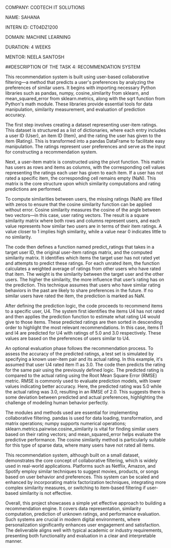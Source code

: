 COMPANY: CODTECH IT SOLUTIONS

NAME: SAHANA

INTERN ID: CT04DZ1200

DOMAIN: MACHINE LEARNING

DURATION: 4 WEEKS

MENTOR: NEELA SANTOSH

##DESCRIPTION OF THE TASK 4: RECOMMENDATION SYSTEM

This recommendation system is built using user-based collaborative filtering—a method that predicts a user's preferences by analyzing the preferences of similar users. It begins with importing necessary Python libraries such as pandas, numpy, cosine_similarity from sklearn, and mean_squared_error from sklearn.metrics, along with the sqrt function from Python's math module. These libraries provide essential tools for data manipulation, similarity measurement, and evaluation of prediction accuracy.

The first step involves creating a dataset representing user-item ratings. This dataset is structured as a list of dictionaries, where each entry includes a user ID (User), an item ID (Item), and the rating the user has given to the item (Rating). This is transformed into a pandas DataFrame to facilitate easy manipulation. The ratings represent user preferences and serve as the input for constructing a recommendation system.

Next, a user-item matrix is constructed using the pivot function. This matrix has users as rows and items as columns, with the corresponding cell values representing the ratings each user has given to each item. If a user has not rated a specific item, the corresponding cell remains empty (NaN). This matrix is the core structure upon which similarity computations and rating predictions are performed.

To compute similarities between users, the missing ratings (NaN) are filled with zeros to ensure that the cosine similarity function can be applied without error. Cosine similarity measures the cosine of the angle between two vectors—in this case, user rating vectors. The result is a square similarity matrix where both rows and columns represent users, and each value represents how similar two users are in terms of their item ratings. A value closer to 1 implies high similarity, while a value near 0 indicates little to no similarity.

The code then defines a function named predict_ratings that takes in a target user ID, the original user-item ratings matrix, and the computed similarity matrix. It identifies which items the target user has not rated yet and attempts to predict these ratings. For each unrated item, the function calculates a weighted average of ratings from other users who have rated that item. The weight is the similarity between the target user and the other users. The higher the similarity, the more influence that user’s rating has on the prediction. This technique assumes that users who have similar rating behaviors in the past are likely to share preferences in the future. If no similar users have rated the item, the prediction is marked as NaN.

After defining the prediction logic, the code proceeds to recommend items to a specific user, U4. The system first identifies the items U4 has not rated and then applies the prediction function to estimate what rating U4 would give to those items. These predicted ratings are then sorted in descending order to highlight the most relevant recommendations. In this case, items I1 and I4 are predicted for U4 with ratings of 5.0 and 3.0 respectively. These values are based on the preferences of users similar to U4.

An optional evaluation phase follows the recommendation process. To assess the accuracy of the predicted ratings, a test set is simulated by specifying a known user-item pair and its actual rating. In this example, it's assumed that user U4 rated item I1 as 3.0. The code then predicts the rating for the same pair using the previously defined logic. The predicted rating is compared to the actual rating using the Root Mean Square Error (RMSE) metric. RMSE is commonly used to evaluate prediction models, with lower values indicating better accuracy. Here, the predicted rating was 5.0 while the actual rating was 3.0, resulting in an RMSE of 2.0. This suggests there is some deviation between predicted and actual preferences, highlighting the challenge of modeling human behavior perfectly.

The modules and methods used are essential for implementing collaborative filtering. pandas is used for data loading, transformation, and matrix operations; numpy supports numerical operations; sklearn.metrics.pairwise.cosine_similarity is vital for finding similar users based on their rating vectors; and mean_squared_error helps evaluate the predictive performance. The cosine similarity method is particularly suitable for this type of sparse data, where many users have not rated all items.

This recommendation system, although built on a small dataset, demonstrates the core concept of collaborative filtering, which is widely used in real-world applications. Platforms such as Netflix, Amazon, and Spotify employ similar techniques to suggest movies, products, or songs based on user behavior and preferences. This system can be scaled and enhanced by incorporating matrix factorization techniques, integrating more complex similarity measures, or switching to item-based filtering if user-based similarity is not effective.

Overall, this project showcases a simple yet effective approach to building a recommendation engine. It covers data representation, similarity computation, prediction of unknown ratings, and performance evaluation. Such systems are crucial in modern digital environments, where personalization significantly enhances user engagement and satisfaction. The deliverable aligns well with typical academic or industry requirements, presenting both functionality and evaluation in a clear and interpretable manner.
